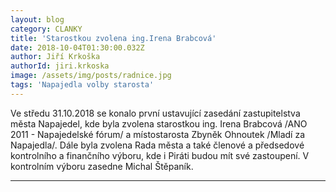 ```yaml
---
layout: blog
category: CLANKY
title: 'Starostkou zvolena ing.Irena Brabcová'
date: 2018-10-04T01:30:00.032Z
author: Jiří Krkoška 
authorId: jiri.krkoska
image: /assets/img/posts/radnice.jpg
tags: 'Napajedla volby starosta'
---
```


Ve středu 31.10.2018 se konalo první ustavující zasedání zastupitelstva města Napajedel, kde byla zvolena starostkou ing. Irena Brabcová /ANO 2011 - Napajedelské fórum/ a místostarosta Zbyněk Ohnoutek /Mladí za Napajedla/. Dále byla zvolena Rada města a také členové a předsedové kontrolního a finančního výboru, kde i Piráti budou mít své zastoupení. V kontrolním výboru zasedne Michal Štěpaník.

- - -
